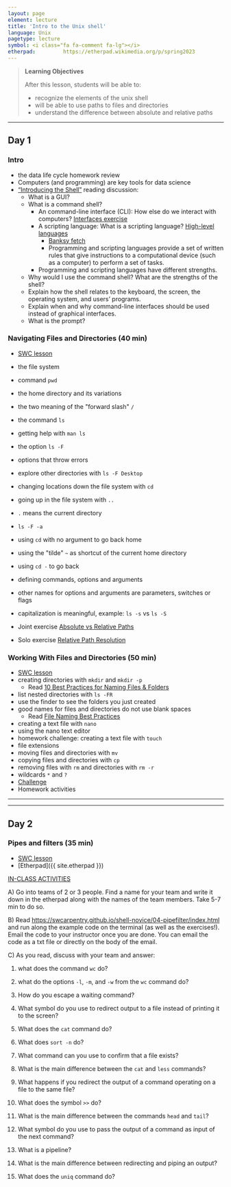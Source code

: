 ```yaml
---
layout: page
element: lecture
title: 'Intro to the Unix shell'
language: Unix
pagetype: lecture
symbol: <i class="fa fa-comment fa-lg"></i>
etherpad:         https://etherpad.wikimedia.org/p/spring2023
---
```



> **Learning Objectives**
>
> After this lesson, students will be able to:
>
> - recognize the elements of the unix shell
> - will be able to use paths to files and directories
> - understand the difference between absolute and relative paths

---

<!--
From https://datascience.virginia.edu/news/importance-software-skills-data-science

Programming means using a set of written rules that give instructions to a computational device (such as a computer) to perform a set of tasks, which will then change a function within the computer. Programming languages each have their own syntax and grammar, so a different set of words and instructions are analyzed depending on what programming language the engineer chooses. Additionally, the way a computer or computing device makes sense of the syntax varies by language, and a compiler translates this written code into information for a computer.

The job of a software engineer, data scientist, or any other technical person writing in a programming language is to accurately use the language or tools so the computer does the job it’s supposed to do. Sometimes, there are errors with the actual words, which is known as a “syntax error,” and the compiler can often tell the programmer what to change in order to make the code run effectively. Sometimes, even though the code fits the correct syntax, it is not performing the job that the technical engineer intended, in which case, debugging is necessary. This can often be a much more complicated process, and requires a more in-depth knowledge of computer science.
-->


## Day 1
### Intro

- the data life cycle homework review
- Computers (and programming) are key tools for data science
- [“Introducing the Shell”](https://swcarpentry.github.io/shell-novice/01-intro/index.html) reading discussion:
  - What is a GUI?
  - What is a command shell?
    - An command-line interface (CLI): How else do we interact with computers? [Interfaces exercise](https://jamboard.google.com/d/11001yh4s56Qg8_h73_hnTbvH-PHKRyy9uO1KTPDwlHo/viewer?f=0)
    - A scripting language: What is a scripting language? [High-level languages](https://jamboard.google.com/d/1R091zAGq9zB-Zl0I7DlQO67rvs458hZW_s5OVunTNKc/viewer?f=0)
      - [Banksy fetch](https://raw.githubusercontent.com/LunaSare/slides/master/media/banksy_2019.11.13.png)
      - Programming and scripting languages provide a set of written rules that give instructions to a computational device (such as a computer) to perform a set of tasks.
    - Programming and scripting languages have different strengths.
  - Why would I use the command shell? What are the strengths of the shell?
  - Explain how the shell relates to the keyboard, the screen, the operating system, and users’ programs.
  - Explain when and why command-line interfaces should be used instead of graphical interfaces.
  - What is the prompt?

### Navigating Files and Directories (40 min)
- [SWC lesson](https://swcarpentry.github.io/shell-novice/02-filedir/index.html)
- the file system
- command `pwd`
- the home directory and its variations
- the two meaning of the "forward slash" `/`
- the command `ls`
- getting help with `man ls`
- the option `ls -F`
- options that throw errors
- explore other directories with `ls -F Desktop`
- changing locations down the file system with `cd`
- going up in the file system with `..`
- `.` means the current directory
- `ls -F -a`
- using `cd` with no argument to go back home
- using the "tilde" `~` as shortcut of the current home directory
- using `cd -` to go back
- defining commands, options and arguments
- other names for options and arguments are parameters, switches or flags
- capitalization is meaningful, example: `ls -s` vs `ls -S`

- Joint exercise [Absolute vs Relative Paths](https://swcarpentry.github.io/shell-novice/02-filedir/index.html#absolute-vs-relative-paths)
- Solo exercise [Relative Path Resolution](https://swcarpentry.github.io/shell-novice/02-filedir/index.html#relative-path-resolution)

### Working With Files and Directories (50 min)
- [SWC lesson](https://swcarpentry.github.io/shell-novice/03-create/index.html)
- creating directories with `mkdir` and `mkdir -p`
  - Read [10 Best Practices for Naming Files & Folders](https://medium.com/thewhybuilder/10-best-practices-for-naming-files-folders-for-you-and-your-team-653f58d5db73)
- list nested directories with `ls -FR`
- use the finder to see the folders you just created
- good names for files and directories do not use blank spaces
  - Read [File Naming Best Practices](https://guides.library.harvard.edu/c.php?g=1033502&p=7496710)
- creating a text file with `nano`
- using the nano text editor
- homework challenge: creating a text file with `touch`
- file extensions
- moving files and directories with `mv`
- copying files and directories with `cp`
- removing files with `rm` and directories with `rm -r`
- wildcards `*` and `?`
- [Challenge](https://swcarpentry.github.io/shell-novice/03-create/index.html#list-filenames-matching-a-pattern)
- Homework activities

---
---

## Day 2
### Pipes and filters (35 min)
- [SWC lesson](https://swcarpentry.github.io/shell-novice/04-pipefilter/index.html)
- [Etherpad]({{ site.etherpad }})


[IN-CLASS ACTIVITIES]()

<!-- After class notes: students took 15 min tops to finish all the questions, and got them right. They were super fast!
The first student emailed me the code from their terminal 50 min after they started the class. It was really fast, but other students took more time.
Might be a good idea for in-class lessons to have them do the exercise at the beginning of the class, and then we go over the code together and I explain some more things along. -->


A) Go into teams of 2 or 3 people. Find a name for your team and write it down in the etherpad along with the names of the team members. Take 5-7 min to do so.

B)  Read https://swcarpentry.github.io/shell-novice/04-pipefilter/index.html and run along the example code on the terminal (as well as the exercises!). Email the code to your instructor once you are done. You can email the code as a txt file or directly on the body of the email.

C) As you read, discuss with your team and answer:

1) what does the command `wc` do?

2) what do the options `-l`, `-m`, and `-w` from the `wc` command do?

3) How do you escape a waiting command?

4) What symbol do you use to redirect output to a file instead of printing it to the screen?

5) What does the `cat` command do?

6) What does `sort -n` do?

7) What command can you use to confirm that a file exists?

8) What is the main difference between the `cat` and `less` commands?

9) What happens if you redirect the output of a command operating on a file to the same file?

10) What does the symbol `>>` do?

11) What is the main difference between the commands `head` and `tail`?

12) What symbol do you use to pass the output of a command as input of the next command?

13) What is a pipeline?

14) What is the main difference between redirecting and piping an output?

15) What does the `uniq` command do?
